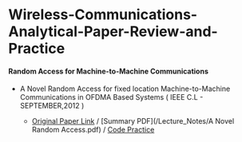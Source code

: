 # Wireless-Communications-Analytical-Paper-Review-and-Practice

#### Random Access for Machine-to-Machine Communications

* A Novel Random Access for fixed location Machine-to-Machine Communications in OFDMA Based Systems ( IEEE C.L - SEPTEMBER,2012 )
  
  * [Original Paper Link](https://ieeexplore.ieee.org/document/6249701) / [Summary PDF](/Lecture_Notes/A Novel Random Access.pdf) / [Code Practice](/Practice_Codes/Random_Access.m)   
